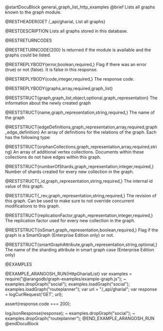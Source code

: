 
@startDocuBlock general_graph_list_http_examples
@brief Lists all graphs known to the graph module.

@RESTHEADER{GET /_api/gharial, List all graphs}

@RESTDESCRIPTION
Lists all graphs stored in this database.

@RESTRETURNCODES

@RESTRETURNCODE{200}
Is returned if the module is available and the graphs could be listed.

@RESTREPLYBODY{error,boolean,required,}
Flag if there was an error (true) or not (false).
It is false in this response.

@RESTREPLYBODY{code,integer,required,}
The response code.

@RESTREPLYBODY{graphs,array,required,graph_list}

@RESTSTRUCT{graph,graph_list,object,optional,graph_representation}
The information about the newly created graph

@RESTSTRUCT{name,graph_representation,string,required,}
The name of the graph

@RESTSTRUCT{edgeDefinitions,graph_representation,array,required,graph_edge_definition}
An array of definitions for the relations of the graph.
Each has the following type:

@RESTSTRUCT{orphanCollections,graph_representation,array,required,string}
An array of additional vertex collections.
Documents within these collections do not have edges within this graph.

@RESTSTRUCT{numberOfShards,graph_representation,integer,required,}
Number of shards created for every new collection in the graph.

@RESTSTRUCT{_id,graph_representation,string,required,}
The internal id value of this graph.

@RESTSTRUCT{_rev,graph_representation,string,required,}
The revision of this graph. Can be used to make sure to not override
concurrent modifications to this graph.

@RESTSTRUCT{replicationFactor,graph_representation,integer,required,}
The replication factor used for every new collection in the graph.

@RESTSTRUCT{isSmart,graph_representation,boolean,required,}
Flag if the graph is a SmartGraph (Enterprise Edition only) or not.

@RESTSTRUCT{smartGraphAttribute,graph_representation,string,optional,}
The name of the sharding attribute in smart graph case (Enterprise Edition only)

@EXAMPLES

@EXAMPLE_ARANGOSH_RUN{HttpGharialList}
  var examples = require("@arangodb/graph-examples/example-graph.js");
~ examples.dropGraph("social");
  examples.loadGraph("social");
  examples.loadGraph("routeplanner");
  var url = "/_api/gharial";
  var response = logCurlRequest('GET', url);

  assert(response.code === 200);

  logJsonResponse(response);
~ examples.dropGraph("social");
~ examples.dropGraph("routeplanner");
@END_EXAMPLE_ARANGOSH_RUN
@endDocuBlock
